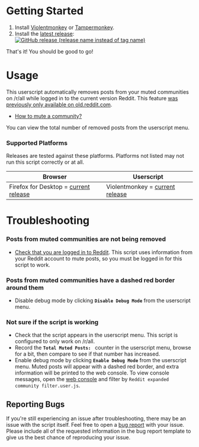 # Getting Started
1. Install [Violentmonkey][violentmonkey-link] or [Tampermonkey][tampermonkey-link].
2. Install the [latest release][release-link]: [![GitHub release (release name instead of tag name)][release-badge]][release-install-link]

That's it! You should be good to go!

# Usage
This userscript automatically removes posts from your muted communities on /r/all while logged in to the current version Reddit.
This feature [was previously only available on old.reddit.com][reddit-how-do-i-filter-from-all-link].

* [How to mute a community?][reddit-community-muting-link]

You can view the total number of removed posts from the userscript menu.

### Supported Platforms

Releases are tested against these platforms. Platforms not listed may not run this script correctly or at all.

| Browser | Userscript |
|-|-|
| Firefox for Desktop = [current release][firefox-desktop-install-link] | Violentmonkey = [current release][violentmonkey-firefox-addon-link] |

# Troubleshooting

### Posts from muted communities are not being removed
 * [Check that you are logged in to Reddit][reddit-login-link]. This script uses information from your Reddit account to mute posts, so you must be logged in for this script to work.

### Posts from muted communities have a dashed red border around them
* Disable debug mode by clicking **`Disable Debug Mode`** from the userscript menu.

### Not sure if the script is working
* Check that the script appears in the userscript menu. This script is configured to only work on /r/all.
* Record the **`Total Muted Posts: `** counter in the userscript menu, browse for a bit, then compare to see if that number has increased.
* Enable debug mode by clicking **`Enable Debug Mode`** from the userscript menu. Muted posts will appear with a dashed red border, and extra information will be printed to the web console. To view console messages, open the [web console][open-console-instructions-link] and filter by `Reddit expanded community filter.user.js`.

## Reporting Bugs

If you're still experiencing an issue after troubleshooting, there may be an issue with the script itself. Feel free to open a [bug report][bug-report-link] with your issue. Please include all of the requested information in the bug report template to give us the best chance of reproducing your issue.

[bug-report-link]: https://github.com/AJGranowski/reddit-expanded-community-filter-userscript/issues/new?assignees=&labels=bug&projects=&template=bug-report.md
[firefox-desktop-install-link]: https://www.mozilla.org/en-US/firefox/
[open-console-instructions-link]: https://appuals.com/open-browser-console/
[reddit-community-muting-link]: https://support.reddithelp.com/hc/en-us/articles/9810475384084-What-is-community-muting
[reddit-how-do-i-filter-from-all-link]: https://support.reddithelp.com/hc/en-us/articles/360060561192-How-do-I-filter-communities-I-don-t-want-to-see-from-r-all
[reddit-login-link]: https://www.reddit.com/login/
[release-badge]: https://img.shields.io/github/v/release/AJGranowski/reddit-expanded-community-filter-userscript?label=%20
[release-install-link]: https://github.com/AJGranowski/reddit-expanded-community-filter-userscript/releases/latest/download/script.user.js
[release-link]: https://github.com/AJGranowski/reddit-expanded-community-filter-userscript/releases/latest
[tampermonkey-link]: https://www.tampermonkey.net/
[violentmonkey-firefox-addon-link]: https://addons.mozilla.org/en-US/firefox/addon/violentmonkey
[violentmonkey-link]: https://violentmonkey.github.io/